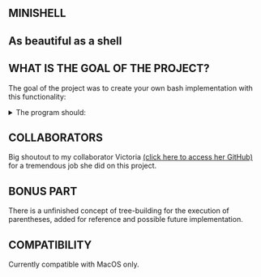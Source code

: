 ## MINISHELL
## As beautiful as a shell

## WHAT IS THE GOAL OF THE PROJECT?

The goal of the project was to create your own bash implementation with this
functionality: <details>
<summary>The program should: </summary>
  
• Display a prompt when waiting for a new command.

• Have a working history.

• Search and launch the right executable (based on the PATH variable or using a
relative or an absolute path).

• Avoid using more than one global variable to indicate a received signal. 

• Not interpret unclosed quotes or special characters such as \ (backslash) or ; (semicolon).

• Handle ’ (single quote) which should prevent the shell from interpreting the metacharacters in the quoted sequence.

• Handle " (double quote) which should prevent the shell from interpreting the metacharacters in the quoted sequence except for $ (dollar sign).

• Implement redirections:
  ◦ < should redirect input.
  ◦ > should redirect output.
  ◦ << should be given a delimiter, then read the input until a line containing the
  delimiter is seen. However, it doesn’t have to update the history.
  ◦ >> should redirect output in append mode.
  
• Implement pipes (| character). The output of each command in the pipeline is
connected to the input of the next command via a pipe.

• Handle environment variables ($ followed by a sequence of characters) which
should expand to their values.

• Handle $? which should expand to the exit status of the most recently executed
foreground pipeline.

• Handle ctrl-C, ctrl-D and ctrl-\ which should behave like in bash.

• In interactive mode:
  ◦ ctrl-C displays a new prompt on a new line.
  ◦ ctrl-D exits the shell.
  ◦ ctrl-\ does nothing.
  
• Your shell must implement the following builtins:
  ◦ echo with option -n
  ◦ cd with only a relative or absolute path
  ◦ pwd with no options
  ◦ export with no options
  ◦ unset with no options
  ◦ env with no options or arguments
  ◦ exit with no options
</details>

## COLLABORATORS

Big shoutout to my collaborator Victoria [(click here to access her GitHub)](https://github.com/Vikyssiko/) for a tremendous job she did on this project.

## BONUS PART

There is a unfinished concept of tree-building for the execution of parentheses, added for reference and possible future implementation.

## COMPATIBILITY

Currently compatible with MacOS only.
